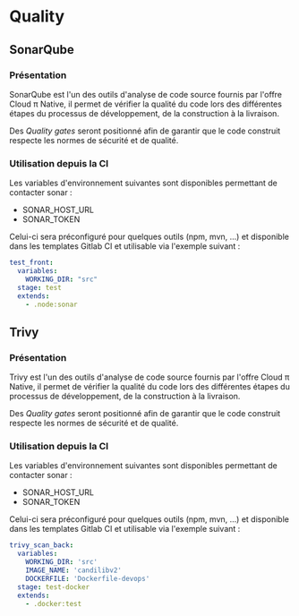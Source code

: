 # Quality 

## SonarQube

### Présentation
SonarQube est l'un des outils d'analyse de code source fournis par l'offre Cloud π Native, il permet de vérifier la qualité du code lors des différentes étapes du processus de développement, de la construction à la livraison.

Des *Quality gates* seront positionné afin de garantir que le code construit respecte les normes de sécurité et de qualité.


### Utilisation depuis la CI

Les variables d'environnement suivantes sont disponibles permettant de contacter sonar :

- SONAR_HOST_URL
- SONAR_TOKEN

Celui-ci sera préconfiguré pour quelques outils (npm, mvn, ...) et disponible dans les templates Gitlab CI et utilisable via l'exemple suivant :

```yaml
test_front:
  variables:
    WORKING_DIR: "src"
  stage: test
  extends:
    - .node:sonar
```

## Trivy

### Présentation
Trivy est l'un des outils d'analyse de code source fournis par l'offre Cloud π Native, il permet de vérifier la qualité du code lors des différentes étapes du processus de développement, de la construction à la livraison.

Des *Quality gates* seront positionné afin de garantir que le code construit respecte les normes de sécurité et de qualité.


### Utilisation depuis la CI

Les variables d'environnement suivantes sont disponibles permettant de contacter sonar :

- SONAR_HOST_URL
- SONAR_TOKEN

Celui-ci sera préconfiguré pour quelques outils (npm, mvn, ...) et disponible dans les templates Gitlab CI et utilisable via l'exemple suivant :

```yaml
trivy_scan_back:
  variables:
    WORKING_DIR: 'src'
    IMAGE_NAME: 'candilibv2'
    DOCKERFILE: 'Dockerfile-devops'
  stage: test-docker
  extends:
    - .docker:test
```
